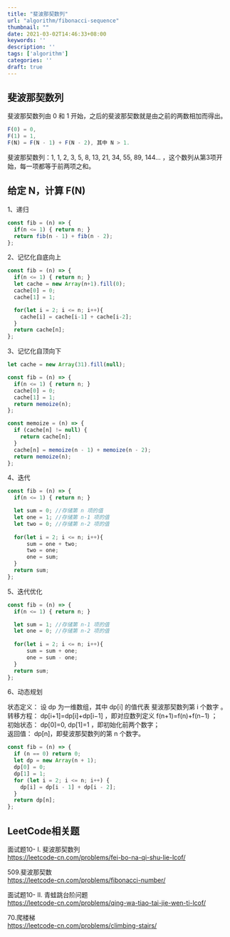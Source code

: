 ```yaml
---
title: "斐波那契数列"
url: "algorithm/fibonacci-sequence"
thumbnail: ""
date: 2021-03-02T14:46:33+08:00
keywords: ''
description: ''
tags: ['algorithm']
categories: ''
draft: true
---
```


## 斐波那契数列

斐波那契数列由 0 和 1 开始，之后的斐波那契数就是由之前的两数相加而得出。

```javascript
F(0) = 0,   
F(1) = 1,
F(N) = F(N - 1) + F(N - 2), 其中 N > 1.
```

斐波那契数列：1, 1, 2, 3, 5, 8, 13, 21, 34, 55, 89, 144... ，这个数列从第3项开始，每一项都等于前两项之和。

## 给定 N，计算 F(N)

1、递归

```javascript
const fib = (n) => {
  if(n <= 1) { return n; }
  return fib(n - 1) + fib(n - 2);
};
```

2、记忆化自底向上

```javascript
const fib = (n) => {
  if(n <= 1) { return n; }
  let cache = new Array(n+1).fill(0);
  cache[0] = 0;
  cache[1] = 1;

  for(let i = 2; i <= n; i++){
    cache[i] = cache[i-1] + cache[i-2];
  }
  return cache[n];
};
```

3、记忆化自顶向下

```javascript
let cache = new Array(31).fill(null);

const fib = (n) => {
  if(n <= 1) { return n; }
  cache[0] = 0;
  cache[1] = 1;
  return memoize(n);
};

const memoize = (n) => {
  if (cache[n] != null) {
    return cache[n];
  }
  cache[n] = memoize(n - 1) + memoize(n - 2);
  return memoize(n);
};
```

4、迭代

```javascript
const fib = (n) => {
  if(n <= 1) { return n; }

  let sum = 0; //存储第 n 项的值
  let one = 1; //存储第 n-1 项的值
  let two = 0; //存储第 n-2 项的值
  
  for(let i = 2; i <= n; i++){
      sum = one + two;
      two = one;
      one = sum;
  }
  return sum;
};
```

5、迭代优化

```javascript
const fib = (n) => {
  if(n <= 1) { return n; }

  let sum = 1; //存储第 n-1 项的值
  let one = 0; //存储第 n-2 项的值
  
  for(let i = 2; i <= n; i++){
      sum = sum + one;
      one = sum - one;
  }
  return sum;
};
```

6、动态规划

状态定义： 设 dp 为一维数组，其中 dp[i] 的值代表 斐波那契数列第 i 个数字 。  
转移方程： dp[i+1]=dp[i]+dp[i−1] ，即对应数列定义 f(n+1)=f(n)+f(n−1) ；  
初始状态： dp[0]=0, dp[1]=1 ，即初始化前两个数字；  
返回值： dp[n]，即斐波那契数列的第 n 个数字。  

```javascript
const fib = (n) => {
  if (n == 0) return 0;
  let dp = new Array(n + 1);
  dp[0] = 0;
  dp[1] = 1;
  for (let i = 2; i <= n; i++) {
    dp[i] = dp[i - 1] + dp[i - 2];
  }
  return dp[n];
};
```

## LeetCode相关题

面试题10- I. 斐波那契数列  
https://leetcode-cn.com/problems/fei-bo-na-qi-shu-lie-lcof/

509.斐波那契数  
https://leetcode-cn.com/problems/fibonacci-number/

面试题10- II. 青蛙跳台阶问题  
https://leetcode-cn.com/problems/qing-wa-tiao-tai-jie-wen-ti-lcof/

70.爬楼梯  
https://leetcode-cn.com/problems/climbing-stairs/